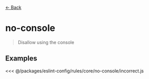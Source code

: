 [&#x2190; Back](./)
# no-console <badge text="warn" type="warn" vertical="middle"/>

> Disallow using the console


## Examples

<code-highlight>
 
<div slot="incorrect">

<<< @/packages/eslint-config/rules/core/no-console/incorrect.js

</div>

 
</code-highlight>

